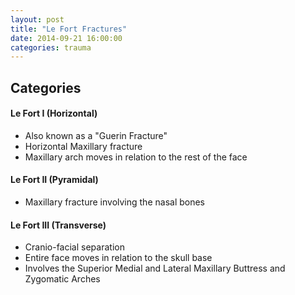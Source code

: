 ```yaml
---
layout: post
title: "Le Fort Fractures"
date: 2014-09-21 16:00:00
categories: trauma
---
```


## Categories

#### Le Fort I (Horizontal)
* Also known as a "Guerin Fracture"
* Horizontal Maxillary fracture
* Maxillary arch moves in relation to the rest of the face

#### Le Fort II (Pyramidal)
* Maxillary fracture involving the nasal bones

#### Le Fort III (Transverse)
* Cranio-facial separation
* Entire face moves in relation to the skull base
* Involves the Superior Medial and Lateral Maxillary Buttress and Zygomatic Arches